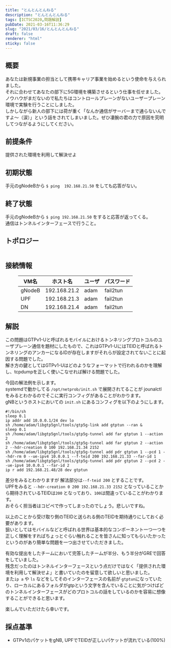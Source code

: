```yaml
---
title: "とんとんとんねる"
description: "とんとんとんねる"
tags: [ICTSC2020,問題解説]
pubDate: 2021-03-16T11:36:29
slug: "2021/03/16/とんとんとんねる"
draft: false
renderer: "html"
sticky: false
---
```



<h2>概要</h2>



<p>あなたは新規事業の担当として携帯キャリア事業を始めるという使命を与えられました。<br>
それに合わせてあなたの部下に5G環境を構築させるという仕事を任せました。<br>
ノウハウがまだないので私たちはコントロールプレーンがないユーザープレーン環境で実験を行うことにしました。<br>
しかしながら新人の部下には荷が重く「なんか通信がサーバーまで通らないんですよ〜（涙）」という話をされてしまいました。ぜひ凄腕の君の力で原因を究明してつながるようにしてください。</p>



<h2>前提条件</h2>



<p>提供された環境を利用して解決せよ</p>



<h2>初期状態</h2>



<p>手元のgNodeBから <code>$ ping  192.168.21.50</code> をしても応答がない。</p>



<h2>終了状態</h2>



<p>手元のgNodeBから <code>$ ping 192.168.21.50</code> をすると応答が返ってくる。<br>
通信はトンネルインターフェースで行うこと。</p>



<h2>トポロジー</h2>



<figure class="wp-block-image"><img decoding="async" src="https://i.imgur.com/1lsyJJE.png.webp" alt=""/></figure>



<h2>接続情報</h2>



<figure class="wp-block-table"><table class=""><thead><tr><th>VM名</th><th>ホスト名</th><th>ユーザ</th><th>パスワード</th></tr></thead><tbody><tr><td>gNodeB</td><td>192.168.21.2</td><td>adam</td><td>fail2tun</td></tr><tr><td>UPF</td><td>192.168.21.3</td><td>adam</td><td>fail2tun</td></tr><tr><td>DN</td><td>192.168.21.4</td><td>adam</td><td>fail2tun</td></tr></tbody></table></figure>



<h2>解説</h2>



<p>この問題はGTPv1-Uと呼ばれるモバイルにおけるトンネリングプロトコルのユーザプレーン通信を題材にしたもので、これはGTPv1-UにはTEIDと呼ばれるトンネリングのアンカーになるIDが存在しますがそれらが設定されてないことに起因する問題でした。<br>
解き方の鍵としてはGTPv1-Uはどのようなフォーマットで行われるのかを理解し、tcpdumpを正しく使いこなせれば解ける問題でした。</p>



<p>今回の解法例を示します。<br>
systemdで動かしてる <code>/opt/netprob/init.sh</code> で展開されてることが jounalctl をみるとわかるのでそこに実行コンフィグがあることがわかります。<br>
gNBというホストにおいての <code>init.sh</code> にあるコンフィグを以下のようにします。</p>


<div class="wp-block-syntaxhighlighter-code "><pre class="brush: plain; title: ; title: ; notranslate" title=""><code>#!/bin/sh
sleep 0.1
ip addr add 10.0.0.1/24 dev lo
sh /home/adam/libgtp5gnl/tools/gtp5g-link add gtptun --ran &amp;
sleep 0.1
sh /home/adam/libgtp5gnl/tools/gtp5g-tunnel add far gtptun 1 --action 2
sh /home/adam/libgtp5gnl/tools/gtp5g-tunnel add far gtptun 2 --action 2 --hdr-creation 0 100 192.168.21.34 2152
sh /home/adam/libgtp5gnl/tools/gtp5g-tunnel add pdr gtptun 1 --pcd 1 --hdr-rm 0 --ue-ipv4 10.0.0.1 --f-teid 200 192.168.21.33 --far-id 1
sh /home/adam/libgtp5gnl/tools/gtp5g-tunnel add pdr gtptun 2 --pcd 2 --ue-ipv4 10.0.0.1 --far-id 2
ip r add 192.168.21.48/28 dev gtptun</code></pre></div>


<p>差分をみるとわかりますが 解法部分は<code>--f-teid 200</code> とすることです。<br>
UPFをみると <code>--hdr-creation 0 200 192.168.21.33 2152</code> となっていることから期待されているTEIDは<code>200</code> となっており、<code>100</code>は間違っていることがわかります。<br>
おそらく担当者はコピペで作ってしまったのでしょう。悲しいですね。</p>



<p>以上のことから受け取り側のTEIDと送られる側のTEIDを期待通りにしておく必要があります。<br>
狙いとしてはモバイルなどと呼ばれる世界は基本的なコンポーネント一つ一つを正しく理解をすればちょっとぐらい触れることを皆さんに知ってもらいたかったというのがあり簡単な問題を一つ出させていただきました。</p>



<p>有効な提出をしたチームにおいて完答したチームが半分、もう半分がGREで回答をしていました。<br>
残念だったのはトンネルインターフェースという点だけではなく「提供された環境を利用して解決せよ」と書いていたのを留意して欲しいと思いました。<br>
また<code>ip a</code> や <code>ls</code> などをしてそのインターフェースの名前が <code>gtptun</code>になっていたり、ローカルにあるフォルダがgtpという文字を含んでいることに気がつけばどのトンネルインターフェースがどのプロトコルの話をしているのかを容易に想像することができると思います。</p>



<p>楽しんでいただけたら幸いです。</p>



<h2>採点基準</h2>



<ul><li>GTPv1のパケットをgNB, UPFでTEIDが正しいパケットが流れている(100%)</li></ul>
